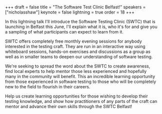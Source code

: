 +++
draft = false
title = "The Software Test Clinic Belfast!"
speakers = ["nicholasshaw"]
keynote = false
lightning = true
order = 18
+++

In this lightning talk I'll introduce the Software Testing Clinic (SWTC) that is launching in Belfast this June, I'll explain what it is, who it's for and give you a sampling of what participants can expect to learn from it.

SWTC offers completely free monthly evening sessions for anybody interested in the testing craft. They are run in an interactive way using whiteboard sessions, hands-on exercises and discussions as a group as well as in smaller teams to deepen our understanding of software testing.

We're seeking to spread the word about the SWTC to create awareness, find local experts to help mentor those less experienced and hopefully many in the community will benefit. This an incredible learning opportunity from those experienced in software testing to those who will be completely new to the field to flourish in their careers.

Help us create learning opportunities for those wishing to develop their testing knowledge, and show how practitioners of any parts of the craft can mentor and advance their own skills through the SWTC Belfast!